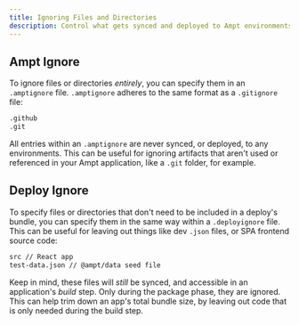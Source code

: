 ```yaml
---
title: Ignoring Files and Directories
description: Control what gets synced and deployed to Ampt environments
---
```


## Ampt Ignore

To ignore files or directories _entirely_, you can specify them in an `.amptignore` file. `.amptignore` adheres to the same format as a `.gitignore` file:

```txt
.github
.git
```

All entries within an `.amptignore` are never synced, or deployed, to any environments. This can be useful for ignoring artifacts that aren't used or referenced in your Ampt application, like a `.git` folder, for example.

## Deploy Ignore

To specify files or directories that don't need to be included in a deploy's bundle, you can specify them in the same way within a `.deployignore` file. This can be useful for leaving out things like dev `.json` files, or SPA frontend source code:

```txt
src // React app
test-data.json // @ampt/data seed file
```

Keep in mind, these files will _still_ be synced, and accessible in an application's _build_ step. Only during the package phase, they are ignored. This can help trim down an app's total bundle size, by leaving out code that is only needed during the build step.
